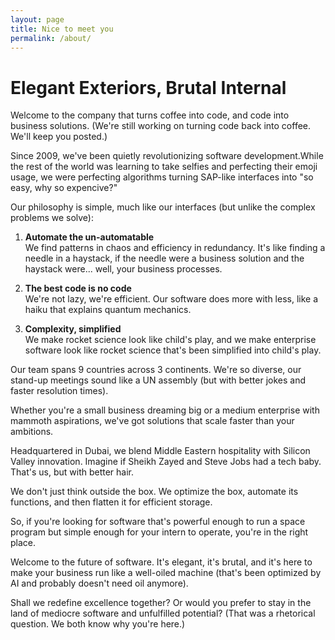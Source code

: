 ```yaml
---
layout: page
title: Nice to meet you
permalink: /about/
---
```


# Elegant Exteriors, Brutal Internal

Welcome to the company that turns coffee into code, and code into business solutions. (We're still working on turning code back into coffee. We'll keep you posted.)

Since 2009, we've been quietly revolutionizing software development.While the rest of the world was learning to take selfies and perfecting their emoji usage, we were perfecting algorithms turning SAP-like interfaces into "so easy, why so expencive?"

Our philosophy is simple, much like our interfaces (but unlike the complex problems we solve):

1. **Automate the un-automatable**<br>
   We find patterns in chaos and efficiency in redundancy. It's like finding a needle in a haystack, if the needle were a business solution and the haystack were... well, your business processes.

2. **The best code is no code**<br>
   We're not lazy, we're efficient. Our software does more with less, like a haiku that explains quantum mechanics.

3. **Complexity, simplified**<br>
   We make rocket science look like child's play, and we make enterprise software look like rocket science that's been simplified into child's play.

Our team spans 9 countries across 3 continents. We're so diverse, our stand-up meetings sound like a UN assembly (but with better jokes and faster resolution times).

Whether you're a small business dreaming big or a medium enterprise with mammoth aspirations, we've got solutions that scale faster than your ambitions.

Headquartered in Dubai, we blend Middle Eastern hospitality with Silicon Valley innovation. Imagine if Sheikh Zayed and Steve Jobs had a tech baby. That's us, but with better hair.

We don't just think outside the box. We optimize the box, automate its functions, and then flatten it for efficient storage.

So, if you're looking for software that's powerful enough to run a space program but simple enough for your intern to operate, you're in the right place.

Welcome to the future of software. It's elegant, it's brutal, and it's here to make your business run like a well-oiled machine (that's been optimized by AI and probably doesn't need oil anymore).

Shall we redefine excellence together? Or would you prefer to stay in the land of mediocre software and unfulfilled potential? (That was a rhetorical question. We both know why you're here.)
